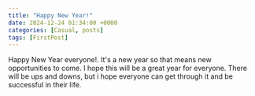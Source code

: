 ```yaml
---
title: "Happy New Year!"
date: 2024-12-24 01:34:00 +0000
categories: [Casual, posts]
tags: [FirstPost]
---
```


Happy New Year everyone!. It's a new year so that means new opportunities to come. I hope this will be a great year for everyone. There will be ups and downs, but i hope everyone can get through it and be successful in their life.
